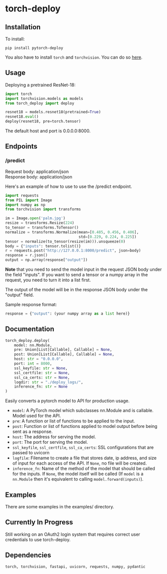 # torch-deploy

## Installation
To install:
```
pip install pytorch-deploy
```

You also have to install `torch` and `torchvision`. You can do so [here](https://pytorch.org/get-started/locally/).

## Usage
Deploying a pretrained ResNet-18:
```python
import torch
import torchvision.models as models
from torch_deploy import deploy

resnet18 = models.resnet18(pretrained=True)
resnet18.eval()
deploy(resnet18, pre=torch.tensor)
```

The default host and port is 0.0.0.0:8000.

## Endpoints

### /predict
Request body: application/json <br>
Response body: application/json

Here's an example of how to use to use the /predict endpoint.

```python
import requests
from PIL import Image
import numpy as np
from torchvision import transforms

im = Image.open('palm.jpg')
resize = transforms.Resize(224)
to_tensor = transforms.ToTensor()
normalize = transforms.Normalize(mean=[0.485, 0.456, 0.406],
                                 std=[0.229, 0.224, 0.225])
tensor = normalize(to_tensor(resize(im))).unsqueeze(0)
body = {"inputs": tensor.tolist()}
r = requests.post("http://127.0.0.1:8000/predict", json=body)
response = r.json()
output = np.array(response["output"])
```

**Note** that you need to send the model input in the request JSON body under the field "inputs".
If you want to send a tensor or a numpy array in the request, you need to turn it into a list first.

The output of the model will be in the response JSON body under the "output" field.

Sample response format:
```python
response = {"output": (your numpy array as a list here)}
```

## Documentation
```python
torch_deploy.deploy(
    model: nn.Module,
    pre: Union[List[Callable], Callable] = None,
    post: Union[List[Callable], Callable] = None,
    host: str = "0.0.0.0",
    port: int = 8000,
    ssl_keyfile: str = None,
    ssl_certfile: str = None,
    ssl_ca_certs: str = None,
    logdir: str = "./deploy_logs/",
    inference_fn: str = None
)
```

Easily converts a pytorch model to API for production usage.

- `model`: A PyTorch model which subclasses nn.Module and is callable. Model used for the API.
- `pre`: A function or list of functions to be applied to the input.
- `post`: Function or list of functions applied to model output before being sent as a response.
- `host`: The address for serving the model.
- `port`: The port for serving the model.
- `ssl_keyfile`, `ssl_certfile`, `ssl_ca_certs`: SSL configurations that are passed to uvicorn
- `logfile`: Filename to create a file that stores date, ip address, and size of input for each access of the API. If `None`, no file will be created.
- `inference_fn`: Name of the method of the model that should be called for the inputs. If `None`, the model itself will be called (If `model` is a `nn.Module` then it's equivalent to calling `model.forward(inputs)`).

## Examples
There are some examples in the examples/ directory.

## Currently In Progress
Still working on an OAuth2 login system that requires correct user credentials to use torch-deploy.

## Dependencies
`torch, torchvision, fastapi, uvicorn, requests, numpy, pydantic`
